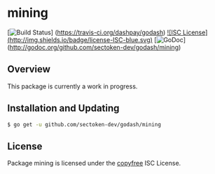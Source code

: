mining
======

[![Build Status](http://img.shields.io/travis/dashpay/godash.svg)]
(https://travis-ci.org/dashpay/godash) [![ISC License]
(http://img.shields.io/badge/license-ISC-blue.svg)](http://copyfree.org)
[![GoDoc](https://img.shields.io/badge/godoc-reference-blue.svg)]
(http://godoc.org/github.com/sectoken-dev/godash/mining)

## Overview

This package is currently a work in progress.

## Installation and Updating

```bash
$ go get -u github.com/sectoken-dev/godash/mining
```

## License

Package mining is licensed under the [copyfree](http://copyfree.org) ISC
License.
